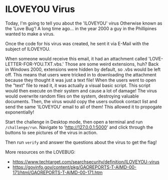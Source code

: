 # ILOVEYOU Virus

Today, I'm going to tell you about the 'ILOVEYOU' virus
Otherwise known as the 'Love Bug'!
A long time ago... in the year 2000 a guy in the Phillipines wanted to make a virus.

Once the code for his virus was created, he sent it via E-Mail with the subject of ILOVEYOU.

When someone would receive this email, it had an attachment called 'LOVE-LETTER-FOR-YOU.TXT.vbs.' Those are some weird extensions, huh?
Back in Windows 2000, extensions were hidden by default, so .vbs would be left off.
This means that users were tricked in to downloading the attachment because they thought it was just a text file!
When the users went to open the \"text\" file to read it, it was actually a visual basic script.
This script would then execute on their system and cause a lot of damage!
The virus would overwrite random files on the system, destroying valuable documents.
Then, the virus would copy the users outlook contact list and send the same 'ILOVEYOU' email to all of them! This allowed it to propogate exponentially!

Start the challenge in Desktop mode, then open a terminal and run `/challenge/run`. Navigate to 'http://127.0.0.1:5000' and click through the buttons to see pictures of the virus in action.

Then run `verify` and answer the questions about the virus to get the flag!

More resources on the LOVEBUG:
- https://www.techtarget.com/searchsecurity/definition/ILOVEYOU-virus
- https://govinfo.gov/content/pkg/GAOREPORTS-T-AIMD-00-171/html/GAOREPORTS-T-AIMD-00-171.htm

